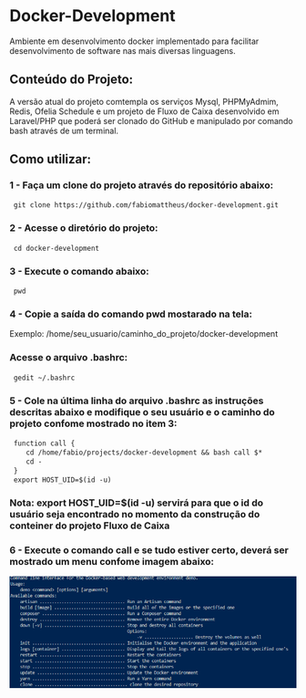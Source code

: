 # Docker-Development
   Ambiente em desenvolvimento docker implementado para facilitar desenvolvimento de software nas mais diversas linguagens. 
   
## Conteúdo do Projeto:  
   A versão atual do projeto comtempla os serviços Mysql, PHPMyAdmim, Redis, Ofelia Schedule e um projeto de Fluxo de Caixa desenvolvido em Laravel/PHP que poderá ser clonado do GitHub e manipulado por comando bash através de um terminal.
   
 ## Como utilizar:
 ### 1 - Faça um clone do projeto através do repositório abaixo:
     git clone https://github.com/fabiomattheus/docker-development.git
 
 ### 2 - Acesse o diretório do projeto:
     cd docker-development
 
 ### 3 - Execute o comando abaixo:
     pwd
 
 ### 4 - Copie a saída do comando pwd mostarado na tela:
 Exemplo: /home/seu_usuario/caminho_do_projeto/docker-development
 
 ### Acesse o arquivo .bashrc:
     gedit ~/.bashrc

 ### 5 - Cole na última linha do arquivo .bashrc as instruções descritas abaixo e modifique o seu usuário e o caminho do projeto confome mostrado no item 3: 
     function call { 
        cd /home/fabio/projects/docker-development && bash call $* 
        cd -
     }
     export HOST_UID=$(id -u)
 
 ### Nota: export HOST_UID=$(id -u) servirá para que o id do usuário seja encontrado no momento da construção do conteiner do projeto Fluxo de Caixa    
    
 ### 6 - Execute o comando  call e se tudo estiver certo, deverá ser mostrado um menu confome imagem abaixo:   
![alt text](https://github.com/fabiomattheus/docker-development/blob/main/menu-docker-development.png)
